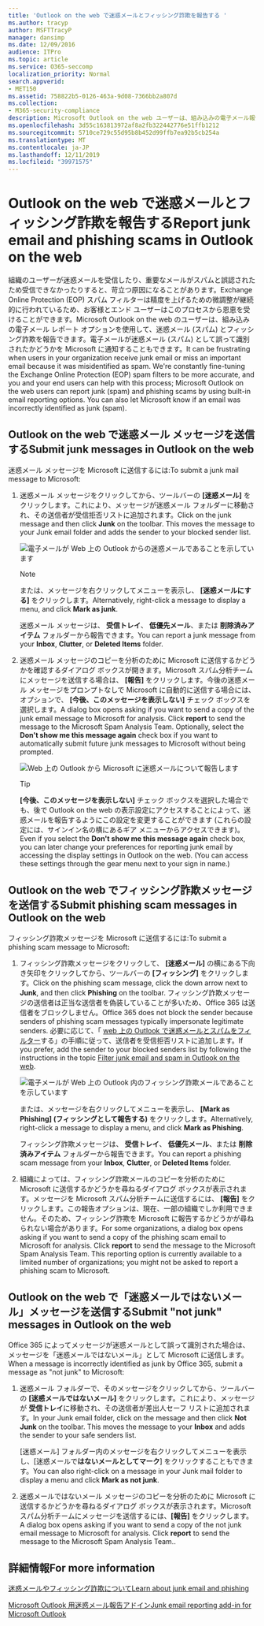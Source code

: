 ```yaml
---
title: 'Outlook on the web で迷惑メールとフィッシング詐欺を報告する '
ms.author: tracyp
author: MSFTTracyP
manager: dansimp
ms.date: 12/09/2016
audience: ITPro
ms.topic: article
ms.service: O365-seccomp
localization_priority: Normal
search.appverid:
- MET150
ms.assetid: 758822b5-0126-463a-9d08-7366bb2a807d
ms.collection:
- M365-security-compliance
description: Microsoft Outlook on the web ユーザーは、組み込みの電子メール報告オプションを使用して、迷惑メール (スパム) とフィッシング詐欺を報告することができます。 また、電子メールが誤って迷惑メール (スパム) として識別されたかどうかを Microsoft に知らせることもできます。
ms.openlocfilehash: 3d55c163813972af8a2fb322442776e51ffb1212
ms.sourcegitcommit: 5710ce729c55d95b8b452d99ffb7ea92b5cb254a
ms.translationtype: MT
ms.contentlocale: ja-JP
ms.lasthandoff: 12/11/2019
ms.locfileid: "39971575"
---
```

# <a name="report-junk-email-and-phishing-scams-in-outlook-on-the-web"></a><span data-ttu-id="433a2-104">Outlook on the web で迷惑メールとフィッシング詐欺を報告する</span><span class="sxs-lookup"><span data-stu-id="433a2-104">Report junk email and phishing scams in Outlook on the web</span></span>

<span data-ttu-id="433a2-p102">組織のユーザーが迷惑メールを受信したり、重要なメールがスパムと誤認されたため受信できなかったりすると、苛立つ原因になることがあります。Exchange Online Protection (EOP) スパム フィルターは精度を上げるための微調整が継続的に行われているため、お客様とエンド ユーザーはこのプロセスから恩恵を受けることができます。Microsoft Outlook on the web のユーザーは、組み込みの電子メール レポート オプションを使用して、迷惑メール (スパム) とフィッシング詐欺を報告できます。電子メールが迷惑メール (スパム) として誤って識別されたかどうかを Microsoft に通知することもできます。</span><span class="sxs-lookup"><span data-stu-id="433a2-p102">It can be frustrating when users in your organization receive junk email or miss an important email because it was misidentified as spam. We're constantly fine-tuning the Exchange Online Protection (EOP) spam filters to be more accurate, and you and your end users can help with this process; Microsoft Outlook on the web users can report junk (spam) and phishing scams by using built-in email reporting options. You can also let Microsoft know if an email was incorrectly identified as junk (spam).</span></span>

## <a name="submit-junk-messages-in-outlook-on-the-web"></a><span data-ttu-id="433a2-108">Outlook on the web で迷惑メール メッセージを送信する</span><span class="sxs-lookup"><span data-stu-id="433a2-108">Submit junk messages in Outlook on the web</span></span>

<span data-ttu-id="433a2-109">迷惑メール メッセージを Microsoft に送信するには:</span><span class="sxs-lookup"><span data-stu-id="433a2-109">To submit a junk mail message to Microsoft:</span></span>

1. <span data-ttu-id="433a2-p103">迷惑メール メッセージをクリックしてから、ツールバーの **[迷惑メール]** をクリックします。これにより、メッセージが迷惑メール フォルダーに移動され、その送信者が受信拒否リストに追加されます。</span><span class="sxs-lookup"><span data-stu-id="433a2-p103">Click on the junk message and then click **Junk** on the toolbar. This moves the message to your Junk email folder and adds the sender to your blocked sender list.</span></span>

   ![電子メールが Web 上の Outlook からの迷惑メールであることを示しています](../media/a10ae792-aab6-4374-a041-6c3f732eb2e3.png)

   > [!NOTE]
   > <span data-ttu-id="433a2-113">または、メッセージを右クリックしてメニューを表示し、 **[迷惑メールにする]** をクリックします。</span><span class="sxs-lookup"><span data-stu-id="433a2-113">Alternatively, right-click a message to display a menu, and click **Mark as junk**.</span></span>

   <span data-ttu-id="433a2-114">迷惑メール メッセージは、 **受信トレイ**、 **低優先メール**、または **削除済みアイテム** フォルダーから報告できます。</span><span class="sxs-lookup"><span data-stu-id="433a2-114">You can report a junk message from your **Inbox**, **Clutter**, or **Deleted Items** folder.</span></span>

2. <span data-ttu-id="433a2-p104">迷惑メール メッセージのコピーを分析のために Microsoft に送信するかどうかを確認するダイアログ ボックスが開きます。Microsoft スパム分析チームにメッセージを送信する場合は、 **[報告]** をクリックします。今後の迷惑メール メッセージをプロンプトなしで Microsoft に自動的に送信する場合には、オプションで、 **[今後、このメッセージを表示しない]** チェック ボックスを選択します。</span><span class="sxs-lookup"><span data-stu-id="433a2-p104">A dialog box opens asking if you want to send a copy of the junk email message to Microsoft for analysis. Click **report** to send the message to the Microsoft Spam Analysis Team. Optionally, select the **Don't show me this message again** check box if you want to automatically submit future junk messages to Microsoft without being prompted.</span></span>

   ![Web 上の Outlook から Microsoft に迷惑メールについて報告します](../media/e8d3a9f9-6eb6-4309-ba6d-643dffdb6a33.png)

   > [!TIP]
   > <span data-ttu-id="433a2-p105">**[今後、このメッセージを表示しない]** チェック ボックスを選択した場合でも、後で Outlook on the web の表示設定にアクセスすることによって、迷惑メールを報告するようにこの設定を変更することができます (これらの設定には、サインイン名の横にあるギア メニューからアクセスできます)。</span><span class="sxs-lookup"><span data-stu-id="433a2-p105">Even if you select the **Don't show me this message again** check box, you can later change your preferences for reporting junk email by accessing the display settings in Outlook on the web. (You can access these settings through the gear menu next to your sign in name.)</span></span>

## <a name="submit-phishing-scam-messages-in-outlook-on-the-web"></a><span data-ttu-id="433a2-121">Outlook on the web でフィッシング詐欺メッセージを送信する</span><span class="sxs-lookup"><span data-stu-id="433a2-121">Submit phishing scam messages in Outlook on the web</span></span>

<span data-ttu-id="433a2-122">フィッシング詐欺メッセージを Microsoft に送信するには:</span><span class="sxs-lookup"><span data-stu-id="433a2-122">To submit a phishing scam message to Microsoft:</span></span>

1. <span data-ttu-id="433a2-123">フィッシング詐欺メッセージをクリックして、 **[迷惑メール]** の横にある下向き矢印をクリックしてから、ツールバーの **[フィッシング]** をクリックします。</span><span class="sxs-lookup"><span data-stu-id="433a2-123">Click on the phishing scam message, click the down arrow next to **Junk**, and then click **Phishing** on the toolbar.</span></span> <span data-ttu-id="433a2-124">フィッシング詐欺メッセージの送信者は正当な送信者を偽装していることが多いため、Office 365 は送信者をブロックしません。</span><span class="sxs-lookup"><span data-stu-id="433a2-124">Office 365 does not block the sender because senders of phishing scam messages typically impersonate legitimate senders.</span></span> <span data-ttu-id="433a2-125">必要に応じて、「 [web 上の Outlook で迷惑メールとスパムをフィルター](https://support.office.com/article/db786e79-54e2-40cc-904f-d89d57b7f41d)する」の手順に従って、送信者を受信拒否リストに追加します。</span><span class="sxs-lookup"><span data-stu-id="433a2-125">If you prefer, add the sender to your blocked senders list by following the instructions in the topic [Filter junk email and spam in Outlook on the web](https://support.office.com/article/db786e79-54e2-40cc-904f-d89d57b7f41d).</span></span>

   ![電子メールが Web 上の Outlook 内のフィッシング詐欺メールであることを示しています](../media/959bb577-341c-41ee-a159-e46600b2cf8a.png)

   <span data-ttu-id="433a2-127">または、メッセージを右クリックしてメニューを表示し、 **[Mark as Phishing] (フィッシングとして報告する)** をクリックします。</span><span class="sxs-lookup"><span data-stu-id="433a2-127">Alternatively, right-click a message to display a menu, and click **Mark as Phishing**.</span></span>

   <span data-ttu-id="433a2-128">フィッシング詐欺メッセージは、 **受信トレイ**、 **低優先メール**、または **削除済みアイテム** フォルダーから報告できます。</span><span class="sxs-lookup"><span data-stu-id="433a2-128">You can report a phishing scam message from your **Inbox**, **Clutter**, or **Deleted Items** folder.</span></span>

2. <span data-ttu-id="433a2-p107">組織によっては、フィッシング詐欺メールのコピーを分析のために Microsoft に送信するかどうかを尋ねるダイアログ ボックスが表示されます。メッセージを Microsoft スパム分析チームに送信するには、 **[報告]** をクリックします。この報告オプションは、現在、一部の組織でしか利用できません。そのため、フィッシング詐欺を Microsoft に報告するかどうかが尋ねられない場合があります。</span><span class="sxs-lookup"><span data-stu-id="433a2-p107">For some organizations, a dialog box opens asking if you want to send a copy of the phishing scam email to Microsoft for analysis. Click **report** to send the message to the Microsoft Spam Analysis Team. This reporting option is currently available to a limited number of organizations; you might not be asked to report a phishing scam to Microsoft.</span></span>

## <a name="submit-not-junk-messages-in-outlook-on-the-web"></a><span data-ttu-id="433a2-132">Outlook on the web で「迷惑メールではないメール」メッセージを送信する</span><span class="sxs-lookup"><span data-stu-id="433a2-132">Submit "not junk" messages in Outlook on the web</span></span>

<span data-ttu-id="433a2-133">Office 365 によってメッセージが迷惑メールとして誤って識別された場合は、メッセージを「迷惑メールではないメール」として Microsoft に送信します。</span><span class="sxs-lookup"><span data-stu-id="433a2-133">When a message is incorrectly identified as junk by Office 365, submit a message as "not junk" to Microsoft:</span></span>

1. <span data-ttu-id="433a2-p108">迷惑メール フォルダーで、そのメッセージをクリックしてから、ツールバーの **[迷惑メールではないメール]** をクリックします。これにより、メッセージが **受信トレイ**に移動され、その送信者が差出人セーフ リストに追加されます。</span><span class="sxs-lookup"><span data-stu-id="433a2-p108">In your Junk email folder, click on the message and then click **Not Junk** on the toolbar. This moves the message to your **Inbox** and adds the sender to your safe senders list.</span></span>

   <span data-ttu-id="433a2-136">[迷惑メール] フォルダー内のメッセージを右クリックしてメニューを表示し、[迷惑メールで**はないメールとしてマーク**] をクリックすることもできます。</span><span class="sxs-lookup"><span data-stu-id="433a2-136">You can also right-click on a message in your Junk mail folder to display a menu and click **Mark as not junk**.</span></span>

2. <span data-ttu-id="433a2-p109">迷惑メールではないメール メッセージのコピーを分析のために Microsoft に送信するかどうかを尋ねるダイアログ ボックスが表示されます。Microsoft スパム分析チームにメッセージを送信するには、**[報告]** をクリックします。</span><span class="sxs-lookup"><span data-stu-id="433a2-p109">A dialog box opens asking if you want to send a copy of the not junk email message to Microsoft for analysis. Click **report** to send the message to the Microsoft Spam Analysis Team..</span></span>

## <a name="for-more-information"></a><span data-ttu-id="433a2-139">詳細情報</span><span class="sxs-lookup"><span data-stu-id="433a2-139">For more information</span></span>

[<span data-ttu-id="433a2-140">迷惑メールやフィッシング詐欺について</span><span class="sxs-lookup"><span data-stu-id="433a2-140">Learn about junk email and phishing</span></span>](https://support.microsoft.com/article/86c1d76f-4d5a-4967-9647-35665dc17c31)

[<span data-ttu-id="433a2-141">Microsoft Outlook 用迷惑メール報告アドイン</span><span class="sxs-lookup"><span data-stu-id="433a2-141">Junk email reporting add-in for Microsoft Outlook</span></span>](https://docs.microsoft.com/office365/securitycompliance/junk-email-reporting-add-in-for-microsoft-outlook)
